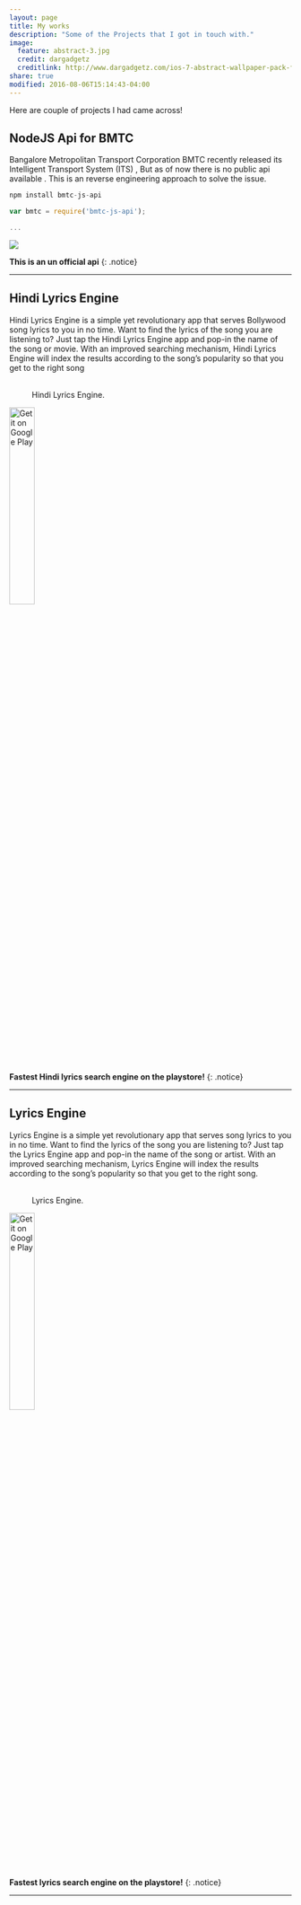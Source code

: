 ```yaml
---
layout: page
title: My works
description: "Some of the Projects that I got in touch with."
image:
  feature: abstract-3.jpg
  credit: dargadgetz
  creditlink: http://www.dargadgetz.com/ios-7-abstract-wallpaper-pack-for-iphone-5-and-ipod-touch-retina/
share: true
modified: 2016-08-06T15:14:43-04:00
---
```


Here are couple of projects I had came across!

## NodeJS Api for BMTC

Bangalore Metropolitan Transport Corporation BMTC recently released its Intelligent Transport System (ITS) , But as of now there is no public api available . This is an reverse engineering approach to solve the issue.

```js
npm install bmtc-js-api

var bmtc = require('bmtc-js-api');

...
```


<div markdown="0"><a href="https://nodei.co/npm/bmtc-js-api/"><img src="https://nodei.co/npm/bmtc-js-api.png"></a></div>

**This is an un official api**
{: .notice}


---

## Hindi Lyrics Engine

Hindi Lyrics Engine is a simple yet revolutionary app that serves Bollywood song lyrics to you in no time. Want to find the lyrics of the song you are listening to? Just tap the Hindi Lyrics Engine app and pop-in the name of the song or movie. With an improved searching mechanism, Hindi Lyrics Engine will index the results according to the song’s popularity so that you get to the right song

<figure class="half">
	<img src="https://lh6.ggpht.com/kFAqjBS9aOiJAHNEKcqi6ZXUWzZpKeFfpA1EMJx_qpFWQR3kULiWC2Ir9m4dtdTMwkg=h900-rw" alt="">
	<img src="https://lh3.ggpht.com/2DYO9izkzRrQJIQKZsomhz1GwvRYXB8afAsK6oKeHjzx17f65Ibmz5J6mqnX33du0IY=h900-rw" alt="">
	<figcaption>Hindi Lyrics Engine.</figcaption>
</figure>

<div markdown="0"><a href='https://play.google.com/store/apps/details?id=com.fragmentyard.hle&hl=en&utm_source=global_co&utm_medium=prtnr&utm_content=Mar2515&utm_campaign=PartBadge&pcampaignid=MKT-Other-global-all-co-prtnr-py-PartBadge-Mar2515-1'><img alt='Get it on Google Play' src='https://play.google.com/intl/en_us/badges/images/generic/en_badge_web_generic.png' width="30%" height="30%" /></a></div>

**Fastest Hindi lyrics search engine on the playstore!**
{: .notice}

---

## Lyrics Engine

Lyrics Engine is a simple yet revolutionary app that serves song lyrics to you in no time. Want to find the lyrics of the song you are listening to? Just tap the Lyrics Engine app and pop-in the name of the song or artist. With an improved searching mechanism, Lyrics Engine will index the results according to the song’s popularity so that you get to the right song.

<figure class="half">
	<img src="https://lh4.ggpht.com/iw5OORwm0sFt7XKv5vTwXrqujXSxPE0usmi3s8F4Yx-LwFHGHDIHLnd1NogoJ2W9SrCh=h900-rw" alt="">
	<img src="https://lh3.ggpht.com/zRckjFr9ERfm3vmd5aPgK0aaNePLxUiIT7SYV3fWq1-mwCMCdywFNQXtAOR3O9hUS24=h900-rw" alt="">
	<figcaption>Lyrics Engine.</figcaption>
</figure>

<div markdown="0"><a href='https://play.google.com/store/apps/details?id=com.fragmentyard.le&hl=en&utm_source=global_co&utm_medium=prtnr&utm_content=Mar2515&utm_campaign=PartBadge&pcampaignid=MKT-Other-global-all-co-prtnr-py-PartBadge-Mar2515-1'><img alt='Get it on Google Play' src='https://play.google.com/intl/en_us/badges/images/generic/en_badge_web_generic.png' width="30%" height="30%"/></a></div>

**Fastest lyrics search engine on the playstore!**
{: .notice}

---
